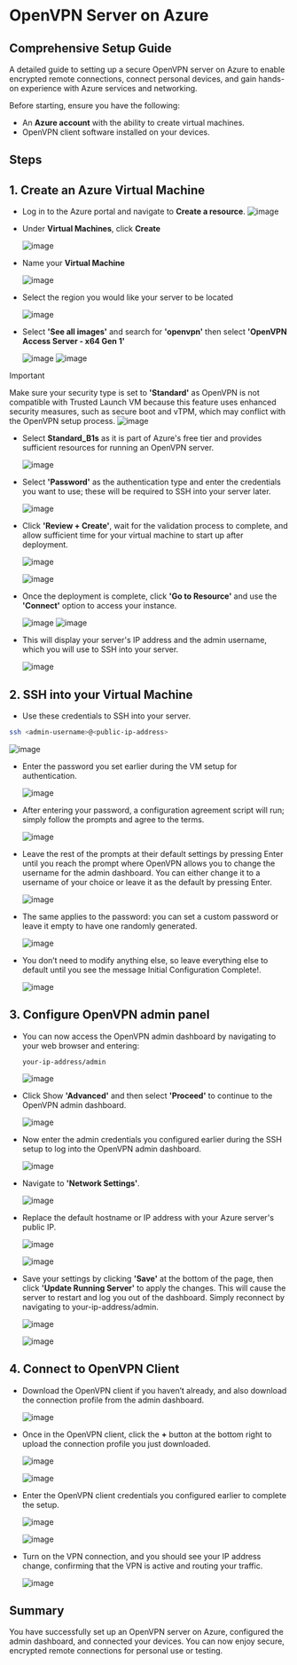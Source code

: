 # OpenVPN Server on Azure

## Comprehensive Setup Guide
A detailed guide to setting up a secure OpenVPN server on Azure to enable encrypted remote connections, connect personal devices, and gain hands-on experience with Azure services and networking.

Before starting, ensure you have the following:
- An **Azure account** with the ability to create virtual machines.
- OpenVPN client software installed on your devices.


## Steps

## 1. Create an Azure Virtual Machine
- Log in to the Azure portal and navigate to **Create a resource**.
  ![image](images/1.png)

- Under **Virtual Machines**, click **Create**  

  ![image](images/2.png)

- Name your **Virtual Machine**

  ![image](images/3.png)

- Select the region you would like your server to be located

  ![image](images/4.png)

- Select **'See all images'** and search for **'openvpn'** then select **'OpenVPN Access Server - x64 Gen 1'**

  ![image](images/5.png)
  ![image](images/6.png)

> [!IMPORTANT]
> Make sure your security type is set to **'Standard'** as OpenVPN is not compatible with Trusted Launch VM because this feature uses enhanced security measures, such as secure boot and vTPM, which may conflict with the OpenVPN setup process.
  ![image](images/7.png)

- Select **Standard_B1s** as it is part of Azure's free tier and provides sufficient resources for running an OpenVPN server.

  ![image](images/8.png)

- Select **'Password'** as the authentication type and enter the credentials you want to use; these will be required to SSH into your server later.

  ![image](images/9.png)

- Click **'Review + Create'**, wait for the validation process to complete, and allow sufficient time for your virtual machine to start up after deployment.

  ![image](images/14.png)
  
  ![image](images/15.png)

- Once the deployment is complete, click **'Go to Resource'** and use the **'Connect'** option to access your instance.
  
  ![image](images/16.png)
  ![image](images/17.png)

- This will display your server's IP address and the admin username, which you will use to SSH into your server.
  
  ![image](images/18.png)

## 2. SSH into your Virtual Machine

- Use these credentials to SSH into your server.

```bash 
ssh <admin-username>@<public-ip-address>
```

  ![image](images/19.png)

- Enter the password you set earlier during the VM setup for authentication.
  
  ![image](images/21.png)

- After entering your password, a configuration agreement script will run; simply follow the prompts and agree to the terms.
  
  ![image](images/22.png)

- Leave the rest of the prompts at their default settings by pressing Enter until you reach the prompt where OpenVPN allows you to change the username for the admin dashboard. You can either change it to a username of your choice or leave it as the default by pressing Enter.
  
  ![image](images/23.png)

- The same applies to the password: you can set a custom password or leave it empty to have one randomly generated.
  
  ![image](images/24.png)

- You don’t need to modify anything else, so leave everything else to default until you see the message Initial Configuration Complete!.
  
  ![image](images/25.png)

## 3. Configure OpenVPN admin panel

- You can now access the OpenVPN admin dashboard by navigating to your web browser and entering:

  ```
  your-ip-address/admin
  ```
  
  ![image](images/26.png)

- Click Show **'Advanced'** and then select **'Proceed'** to continue to the OpenVPN admin dashboard.
  
  ![image](images/27.png)

- Now enter the admin credentials you configured earlier during the SSH setup to log into the OpenVPN admin dashboard.
  
  ![image](images/28.png)

- Navigate to **'Network Settings'**.
  
  ![image](images/29.png)

- Replace the default hostname or IP address with your Azure server's public IP.
  
  ![image](images/30.png)

  ![image](images/31.png)

- Save your settings by clicking **'Save'** at the bottom of the page, then click **'Update Running Server'** to apply the changes. This will cause the server to restart and log you out of the dashboard. Simply reconnect by navigating to your-ip-address/admin.
  
  ![image](images/32.png)

  ![image](images/33.png)

## 4. Connect to OpenVPN Client

- Download the OpenVPN client if you haven’t already, and also download the connection profile from the admin dashboard.
  
  ![image](images/34.png)

- Once in the OpenVPN client, click the **+** button at the bottom right to upload the connection profile you just downloaded.
  
  ![image](images/36.png)

  ![image](images/37.png)

- Enter the OpenVPN client credentials you configured earlier to complete the setup.
  
  ![image](images/39.png)

  ![image](images/40.png)

- Turn on the VPN connection, and you should see your IP address change, confirming that the VPN is active and routing your traffic.

  ![image](images/41.png)

## Summary
You have successfully set up an OpenVPN server on Azure, configured the admin dashboard, and connected your devices. You can now enjoy secure, encrypted remote connections for personal use or testing.  


